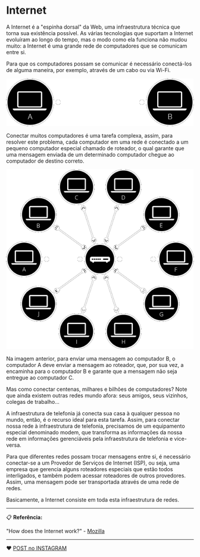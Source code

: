 # Internet

A Internet é a "espinha dorsal" da Web, uma infraestrutura técnica que torna sua existência possível. As várias tecnologias que suportam a Internet evoluíram ao longo do tempo, mas o modo como ela funciona não mudou muito: a Internet é uma grande rede de computadores que se comunicam entre si.

Para que os computadores possam se comunicar é necessário conectá-los de alguma maneira, por exemplo, através de um cabo ou via Wi-Fi.

![Simple example](simple-example.png)

Conectar muitos computadores é uma tarefa complexa, assim, para resolver este problema, cada computador em uma rede é conectado a um pequeno computador especial chamado de roteador, o qual garante que uma mensagem enviada de um determinado computador chegue ao computador de destino correto.

![Router example](router-example.png)

Na imagem anterior, para enviar uma mensagem ao computador B, o computador A deve enviar a mensagem ao roteador, que, por sua vez, a encaminha para o computador B e garante que a mensagem não seja entregue ao computador C.

Mas como conectar centenas, milhares e bilhões de computadores? Note que ainda existem outras redes mundo afora: seus amigos, seus vizinhos, colegas de trabalho...

A infraestrutura de telefonia já conecta sua casa à qualquer pessoa no mundo, então, é o recurso ideal para esta tarefa. Assim, para conectar nossa rede à infraestrutura de telefonia, precisamos de um equipamento especial denominado modem, que transforma as informações da nossa rede em informações gerenciáveis pela infraestrutura de telefonia e vice-versa.

Para que diferentes redes possam trocar mensagens entre si, é necessário conectar-se a um Provedor de Serviços de Internet (ISP), ou seja, uma empresa que gerencia alguns roteadores especiais que estão todos interligados, e também podem acessar roteadores de outros provedores. Assim, uma mensagem pode ser transportada através de uma rede de redes.

Basicamente, a Internet consiste em toda esta infraestrutura de redes.

---

📋 **Referência:**

"How does the Internet work?" - [Mozilla](https://developer.mozilla.org/en-US/docs/Learn/Common_questions/How_does_the_Internet_work)

---

:heart: [POST no INSTAGRAM](https://www.instagram.com/p/CN1HvSdsXnF/)
